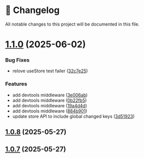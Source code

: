 # 📝 Changelog

All notable changes to this project will be documented in this file.

# [1.1.0](https://github.com/mostafarastegar/react-constore/compare/v1.0.8...v1.1.0) (2025-06-02)


### Bug Fixes

* relove useStore test failer ([32c7e25](https://github.com/mostafarastegar/react-constore/commit/32c7e25d151fab1ef9fd692f335f5df9b9507ca1))


### Features

* add devtools middleware ([3e006ab](https://github.com/mostafarastegar/react-constore/commit/3e006ab29bcfb5b692bbef7cd33c19009b1f217d))
* add devtools middleware ([0b22fb5](https://github.com/mostafarastegar/react-constore/commit/0b22fb51a1311bb4589a45f3c7881bad3d0e80c0))
* add devtools middleware ([19a4d4d](https://github.com/mostafarastegar/react-constore/commit/19a4d4db42d5262e8be79e3be6c7d74ea88488fe))
* add devtools middleware ([884b901](https://github.com/mostafarastegar/react-constore/commit/884b9018d8ddedd7664c0a9ada7cb1b95eb00d2d))
* update store API to include global changed keys ([3d51923](https://github.com/mostafarastegar/react-constore/commit/3d519237b73aaf7559a890d0fa62033fbc63c082))

## [1.0.8](https://github.com/mostafarastegar/react-constore/compare/v1.0.7...v1.0.8) (2025-05-27)

## [1.0.7](https://github.com/mostafarastegar/react-constore/compare/v1.0.6...v1.0.7) (2025-05-27)
